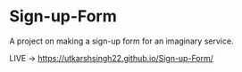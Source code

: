 # Sign-up-Form
A project on making a sign-up form for an imaginary service.

LIVE -> https://utkarshsingh22.github.io/Sign-up-Form/
